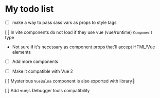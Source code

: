 # My todo list

- [ ] make a way to pass sass vars as props to style tags

[ ] In vite components do not load if they use vue (vue/runtime) `Component` type

- Not sure if it's necessary as component props that'll accept HTML/Vue elements

- [ ] Add more components

- [ ] Make it compatible with Vue 2

[ ] Mysterious `VueBulma` component is also exported with library🧐

[ ] Add vuejs Debugger tools compatibility
